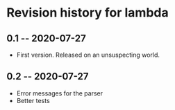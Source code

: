 # Revision history for lambda

## 0.1 -- 2020-07-27

* First version. Released on an unsuspecting world.


## 0.2 -- 2020-07-27

* Error messages for the parser
* Better tests
